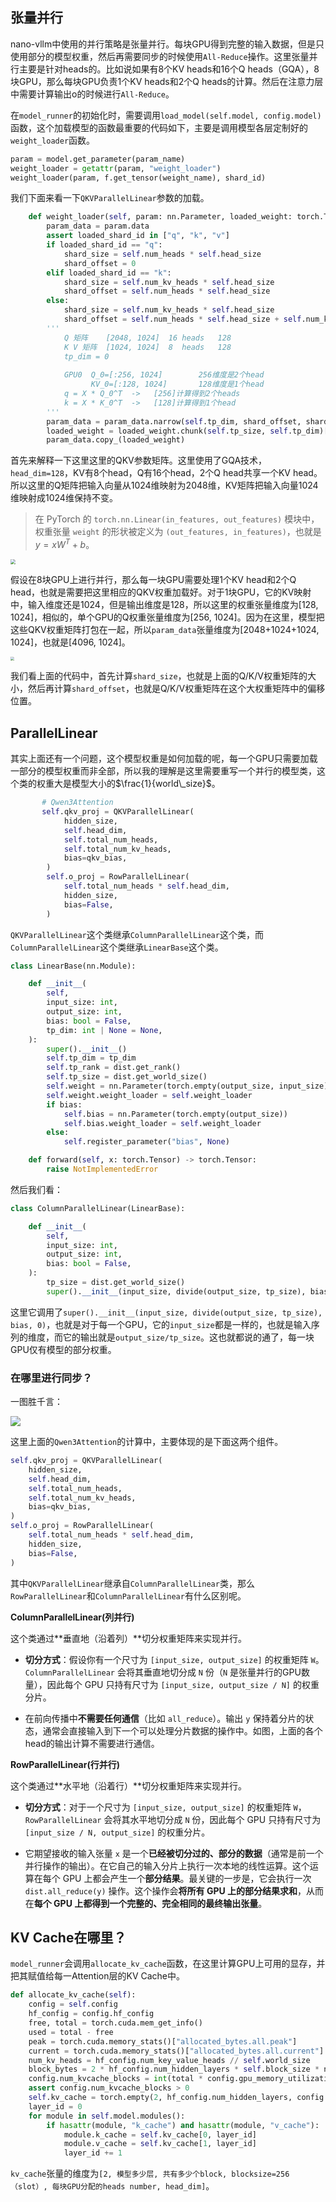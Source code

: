 ## 张量并行

nano-vllm中使用的并行策略是张量并行。每块GPU得到完整的输入数据，但是只使用部分的模型权重，然后再需要同步的时候使用`All-Reduce`操作。这里张量并行主要是针对heads的。比如说如果有8个KV heads和16个Q heads（GQA），8块GPU，那么每块GPU负责1个KV heads和2个Q heads的计算。然后在注意力层中需要计算输出o的时候进行`All-Reduce`。

在`model_runner`的初始化时，需要调用`load_model(self.model, config.model)`函数，这个加载模型的函数最重要的代码如下，主要是调用模型各层定制好的`weight_loader`函数。

```Python
param = model.get_parameter(param_name)
weight_loader = getattr(param, "weight_loader")
weight_loader(param, f.get_tensor(weight_name), shard_id)
```

我们下面来看一下`QKVParallelLinear`参数的加载。

```Python
    def weight_loader(self, param: nn.Parameter, loaded_weight: torch.Tensor, loaded_shard_id: str):
        param_data = param.data
        assert loaded_shard_id in ["q", "k", "v"]
        if loaded_shard_id == "q":
            shard_size = self.num_heads * self.head_size
            shard_offset = 0
        elif loaded_shard_id == "k":
            shard_size = self.num_kv_heads * self.head_size
            shard_offset = self.num_heads * self.head_size
        else:
            shard_size = self.num_kv_heads * self.head_size
            shard_offset = self.num_heads * self.head_size + self.num_kv_heads * self.head_size
        '''
            Q 矩阵    [2048, 1024]  16 heads   128 
            K V 矩阵  [1024, 1024]  8  heads   128
            tp_dim = 0
            
            GPU0  Q_0=[:256, 1024]        256维度是2个head
                  KV_0=[:128, 1024]       128维度是1个head
            q = X * Q_0^T  ->   [256]计算得到2个heads
            k = X * K_0^T  ->   [128]计算得到1个head
        '''
        param_data = param_data.narrow(self.tp_dim, shard_offset, shard_size)
        loaded_weight = loaded_weight.chunk(self.tp_size, self.tp_dim)[self.tp_rank]
        param_data.copy_(loaded_weight)
```

首先来解释一下这里这里的QKV参数矩阵。这里使用了GQA技术，`head_dim=128`，KV有8个head，Q有16个head，2个Q head共享一个KV head。所以这里的Q矩阵把输入向量从1024维映射为2048维，KV矩阵把输入向量1024维映射成1024维保持不变。

> 在 PyTorch 的 `torch.nn.Linear(in_features, out_features)` 模块中，权重张量 `weight` 的形状被定义为 `(out_features, in_features)`，也就是$y=xW^T+b$。

<img src="./img/nanovllm-1.jpg" style="zoom: 50%;" />

假设在8块GPU上进行并行，那么每一块GPU需要处理1个KV head和2个Q head，也就是需要把这里相应的QKV权重加载好。对于1块GPU，它的KV映射中，输入维度还是1024，但是输出维度是128，所以这里的权重张量维度为[128, 1024]，相似的，单个GPU的Q权重张量维度为[256, 1024]。因为在这里，模型把这些QKV权重矩阵打包在一起，所以`param_data`张量维度为[2048+1024+1024, 1024]，也就是[4096, 1024]。

<img src="./img/nanovllm-2.jpg" style="zoom: 40%;" />

我们看上面的代码中，首先计算`shard_size`，也就是上面的Q/K/V权重矩阵的大小，然后再计算`shard_offset`，也就是Q/K/V权重矩阵在这个大权重矩阵中的偏移位置。



## ParallelLinear

其实上面还有一个问题，这个模型权重是如何加载的呢，每一个GPU只需要加载一部分的模型权重而非全部，所以我的理解是这里需要重写一个并行的模型类，这个类的权重大是模型大小的$\frac{1}{world\_size}$。

```Python
       # Qwen3Attention  
       self.qkv_proj = QKVParallelLinear(
            hidden_size,
            self.head_dim,
            self.total_num_heads,
            self.total_num_kv_heads,
            bias=qkv_bias,
        )
        self.o_proj = RowParallelLinear(
            self.total_num_heads * self.head_dim,
            hidden_size,
            bias=False,
        )
```

`QKVParallelLinear`这个类继承`ColumnParallelLinear`这个类，而`ColumnParallelLinear`这个类继承`LinearBase`这个类。

```Python
class LinearBase(nn.Module):

    def __init__(
        self,
        input_size: int,
        output_size: int,
        bias: bool = False,
        tp_dim: int | None = None,
    ):
        super().__init__()
        self.tp_dim = tp_dim
        self.tp_rank = dist.get_rank()
        self.tp_size = dist.get_world_size()
        self.weight = nn.Parameter(torch.empty(output_size, input_size))
        self.weight.weight_loader = self.weight_loader
        if bias:
            self.bias = nn.Parameter(torch.empty(output_size))
            self.bias.weight_loader = self.weight_loader
        else:
            self.register_parameter("bias", None)

    def forward(self, x: torch.Tensor) -> torch.Tensor:
        raise NotImplementedError
```

然后我们看：

```Python
class ColumnParallelLinear(LinearBase):

    def __init__(
        self,
        input_size: int,
        output_size: int,
        bias: bool = False,
    ):
        tp_size = dist.get_world_size()
        super().__init__(input_size, divide(output_size, tp_size), bias, 0)
```

这里它调用了`super().__init__(input_size, divide(output_size, tp_size), bias, 0)`，也就是对于每一个GPU，它的`input_size`都是一样的，也就是输入序列的维度，而它的输出就是`output_size/tp_size`。这也就都说的通了，每一块GPU仅有模型的部分权重。

### 在哪里进行同步？

一图胜千言：

![](./img/tensor-parallel.jpg)

这里上面的`Qwen3Attention`的计算中，主要体现的是下面这两个组件。

```Python
self.qkv_proj = QKVParallelLinear(
	hidden_size,
    self.head_dim,
    self.total_num_heads,
    self.total_num_kv_heads,
    bias=qkv_bias,
)
self.o_proj = RowParallelLinear(
	self.total_num_heads * self.head_dim,
    hidden_size,
    bias=False,
)
```

其中`QKVParallelLinear`继承自`ColumnParallelLinear`类，那么`RowParallelLinear`和`ColumnParallelLinear`有什么区别呢。

**ColumnParallelLinear(列并行)**

这个类通过**垂直地（沿着列）**切分权重矩阵来实现并行。

- **切分方式**：假设你有一个尺寸为 `[input_size, output_size]` 的权重矩阵 `W`。`ColumnParallelLinear` 会将其垂直地切分成 `N` 份（`N` 是张量并行的GPU数量），因此每个 GPU 只持有尺寸为 `[input_size, output_size / N]` 的权重分片。

* 在前向传播中**不需要任何通信**（比如 `all_reduce`）。输出 `y` 保持着分片的状态，通常会直接输入到下一个可以处理分片数据的操作中。如图，上面的各个head的输出计算不需要进行通信。

**RowParallelLinear(行并行)**

这个类通过**水平地（沿着行）**切分权重矩阵来实现并行。

- **切分方式**：对于一个尺寸为 `[input_size, output_size]` 的权重矩阵 `W`，`RowParallelLinear` 会将其水平地切分成 `N` 份，因此每个 GPU 只持有尺寸为 `[input_size / N, output_size]` 的权重分片。

* 它期望接收的输入张量 `x` 是一个**已经被切分过的、部分的数据**（通常是前一个并行操作的输出）。在它自己的输入分片上执行一次本地的线性运算。这个运算在每个 GPU 上都会产生一个**部分结果**。最关键的一步是，它会执行一次 `dist.all_reduce(y)` 操作。这个操作会**将所有 GPU 上的部分结果求和**，从而在**每个 GPU 上都得到一个完整的、完全相同的最终输出张量**。



## KV Cache在哪里？

`model_runner`会调用`allocate_kv_cache`函数，在这里计算GPU上可用的显存，并把其赋值给每一Attention层的KV Cache中。

```Python
def allocate_kv_cache(self):
    config = self.config
    hf_config = config.hf_config
    free, total = torch.cuda.mem_get_info()
    used = total - free
    peak = torch.cuda.memory_stats()["allocated_bytes.all.peak"]
    current = torch.cuda.memory_stats()["allocated_bytes.all.current"]
    num_kv_heads = hf_config.num_key_value_heads // self.world_size
    block_bytes = 2 * hf_config.num_hidden_layers * self.block_size * num_kv_heads * hf_config.head_dim * hf_config.torch_dtype.itemsize
    config.num_kvcache_blocks = int(total * config.gpu_memory_utilization - used - peak + current) // block_bytes
    assert config.num_kvcache_blocks > 0
    self.kv_cache = torch.empty(2, hf_config.num_hidden_layers, config.num_kvcache_blocks, self.block_size, num_kv_heads, hf_config.head_dim)
    layer_id = 0
    for module in self.model.modules():
        if hasattr(module, "k_cache") and hasattr(module, "v_cache"):
            module.k_cache = self.kv_cache[0, layer_id]
            module.v_cache = self.kv_cache[1, layer_id]
            layer_id += 1
```

`kv_cache`张量的维度为`[2, 模型多少层, 共有多少个block, blocksize=256（slot）, 每块GPU分配的heads number, head_dim]`。

